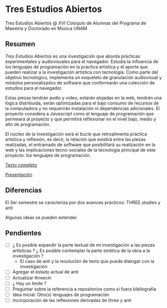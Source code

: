 
# Tres Estudios Abiertos 

Tres Estudios Abiertos @ XVI Coloquio de Alumnas del Programa de Maestría y Doctorado en Música UNAM

## Resumen

*Tres Estudios Abiertos* es una investigación que aborda prácticas experimentales y audiovisuales para el navegador. Estudia la influencia de los lenguajes de programación en la práctica artística y el aporte que pueden realizar a la investigación artística con tecnología. Como parte del objetivo tecnológico, implementa un esqueleto de granulación audiovisual y módulos personalizados de software que conformarán una colección de estudios para el navegador. 

Estas piezas tendrán audio y video, estarán alojadas en la web, tendrán una lógica distribuida, serán optimizadas para el bajo consumo de recursos de la computadora y no requerirán instalación ni dependencias adicionales. El proyecto considera a *Javascript* como el lenguaje de programación que permeará al proyecto y que permitirá reflexionar en el nivel bajo, medio y alto de programación.

El núcleo de la investigación será el bucle que retroalimenta práctica artística y reflexión, es decir, la relación que existirá entre las piezas realizadas, el entramado de software que posibilitará su realización en la web y las implicaciones tecno-sociales de la tecnología principal de este proyecto: los lenguajes de programación. 

[Texto completo](https://github.com/EmilioOcelotl/tres-estudios-abiertos/blob/main/coloquioPMDM21/textoCompleto/textoCompleto.pdf)

[Presentación](https://github.com/EmilioOcelotl/tres-estudios-abiertos/blob/main/coloquioPMDM21/presentacion/tres-estudios-abiertos.org)

## Diferencias

El 3er semestre se caracteriza por dos avances prácticos: THREE.studies y anti

Algunas ideas se pueden extender. 

## Pendientes 

- [ ] ¿ Es posible expandir la parte textual de mi investigación a las piezas artísticas ? ¿ Es posible contemplar la parte estética de la obra a la investigación ?
	- El caso de anti y la resolución de texto que puede dialogar con la investigación 
- [ ] Agregar el estado actual de anti 
- [ ] Actualizar threecln 
- [ ] ¿ Hay un límite ? 
- [ ] Preguntar sobre la referencia a repositorios como si fuera bibliografía 
- [ ] Idea inicial: Otro(s) lenguajes de programación
- [ ] Incorporación de las reflexiones derivadas de three y anti 